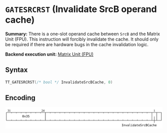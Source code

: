 # `GATESRCRST` (Invalidate SrcB operand cache)

**Summary:** There is a one-slot operand cache between `SrcB` and the Matrix Unit (FPU). This instruction will forcibly invalidate the cache. It should only be required if there are hardware bugs in the cache invalidation logic.

**Backend execution unit:** [Matrix Unit (FPU)](MatrixUnit.md)

## Syntax

```c
TT_GATESRCRST(/* bool */ InvalidateSrcBCache, 0)
```

## Encoding

![](../../../Diagrams/Out/Bits32_GATESRCRST.svg)
